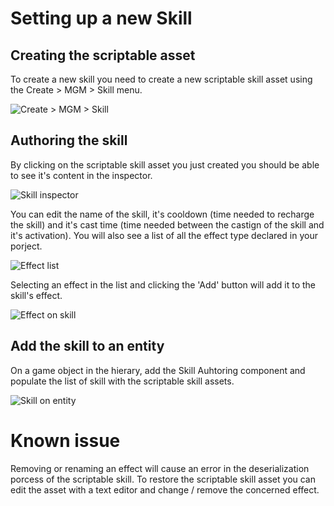 # Setting up a new Skill


## Creating the scriptable asset

To create a new skill you need to create a new scriptable skill asset using the Create > MGM > Skill menu.

![Create > MGM > Skill](https://github.com/WAYNGROUP/MGM-Skill/blob/master/Documentation~/images/Create%20new%20Skill.png)

## Authoring the skill

By clicking on the scriptable skill asset you just created you should be able to see it's content in the inspector.

![Skill inspector](https://github.com/WAYNGROUP/MGM-Skill/blob/master/Documentation~/images/NewSkillInspector.PNG)

You can edit the name of the skill, it's cooldown (time needed to recharge the skill) and it's cast time (time needed between the castign of the skill and it's activation).
You will also see a list of all the effect type declared in your porject.

![Effect list](https://github.com/WAYNGROUP/MGM-Skill/blob/master/Documentation~/images/EffectTypeDropDown.png)

Selecting an effect in the list and clicking the 'Add' button will add it to the skill's effect.

![Effect on skill](https://github.com/WAYNGROUP/MGM-Skill/blob/master/Documentation~/images/EffectListOnSkill.png)

## Add the skill to an entity

On a game object in the hierary, add the Skill Auhtoring component and populate the list of skill with the scriptable skill assets.

![Skill on entity](https://github.com/WAYNGROUP/MGM-Skill/blob/master/Documentation~/images/Add%20skills%20to%20entity.PNG)


# Known issue

Removing or renaming an effect will cause an error in the deserialization porcess of the scriptable skill.
To restore the scriptable skill asset you can edit the asset with a text editor and change / remove the concerned effect.

